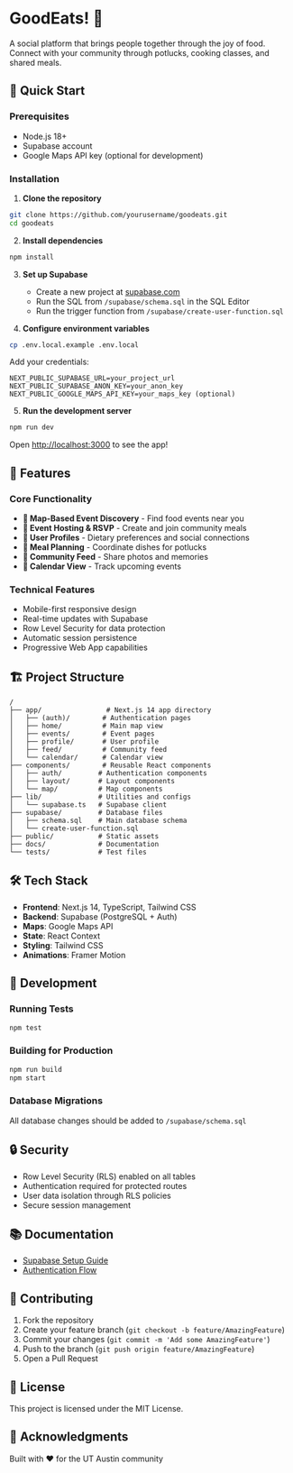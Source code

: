 # GoodEats! 🍲

A social platform that brings people together through the joy of food. Connect with your community through potlucks, cooking classes, and shared meals.

## 🚀 Quick Start

### Prerequisites
- Node.js 18+
- Supabase account
- Google Maps API key (optional for development)

### Installation

1. **Clone the repository**
```bash
git clone https://github.com/yourusername/goodeats.git
cd goodeats
```

2. **Install dependencies**
```bash
npm install
```

3. **Set up Supabase**
   - Create a new project at [supabase.com](https://supabase.com)
   - Run the SQL from `/supabase/schema.sql` in the SQL Editor
   - Run the trigger function from `/supabase/create-user-function.sql`

4. **Configure environment variables**
```bash
cp .env.local.example .env.local
```
Add your credentials:
```
NEXT_PUBLIC_SUPABASE_URL=your_project_url
NEXT_PUBLIC_SUPABASE_ANON_KEY=your_anon_key
NEXT_PUBLIC_GOOGLE_MAPS_API_KEY=your_maps_key (optional)
```

5. **Run the development server**
```bash
npm run dev
```

Open [http://localhost:3000](http://localhost:3000) to see the app!

## 📱 Features

### Core Functionality
- **📍 Map-Based Event Discovery** - Find food events near you
- **🎉 Event Hosting & RSVP** - Create and join community meals
- **👥 User Profiles** - Dietary preferences and social connections
- **🍳 Meal Planning** - Coordinate dishes for potlucks
- **📸 Community Feed** - Share photos and memories
- **📅 Calendar View** - Track upcoming events

### Technical Features
- Mobile-first responsive design
- Real-time updates with Supabase
- Row Level Security for data protection
- Automatic session persistence
- Progressive Web App capabilities

## 🏗️ Project Structure

```
/
├── app/                # Next.js 14 app directory
│   ├── (auth)/        # Authentication pages
│   ├── home/          # Main map view
│   ├── events/        # Event pages
│   ├── profile/       # User profile
│   ├── feed/          # Community feed
│   └── calendar/      # Calendar view
├── components/        # Reusable React components
│   ├── auth/         # Authentication components
│   ├── layout/       # Layout components
│   └── map/          # Map components
├── lib/              # Utilities and configs
│   └── supabase.ts   # Supabase client
├── supabase/         # Database files
│   ├── schema.sql    # Main database schema
│   └── create-user-function.sql
├── public/           # Static assets
├── docs/             # Documentation
└── tests/            # Test files
```

## 🛠️ Tech Stack

- **Frontend**: Next.js 14, TypeScript, Tailwind CSS
- **Backend**: Supabase (PostgreSQL + Auth)
- **Maps**: Google Maps API
- **State**: React Context
- **Styling**: Tailwind CSS
- **Animations**: Framer Motion

## 📝 Development

### Running Tests
```bash
npm test
```

### Building for Production
```bash
npm run build
npm start
```

### Database Migrations
All database changes should be added to `/supabase/schema.sql`

## 🔒 Security

- Row Level Security (RLS) enabled on all tables
- Authentication required for protected routes
- User data isolation through RLS policies
- Secure session management

## 📚 Documentation

- [Supabase Setup Guide](./docs/SUPABASE_SETUP.md)
- [Authentication Flow](./docs/AUTH_FIX_SUMMARY.md)

## 🤝 Contributing

1. Fork the repository
2. Create your feature branch (`git checkout -b feature/AmazingFeature`)
3. Commit your changes (`git commit -m 'Add some AmazingFeature'`)
4. Push to the branch (`git push origin feature/AmazingFeature`)
5. Open a Pull Request

## 📄 License

This project is licensed under the MIT License.

## 🙏 Acknowledgments

Built with ❤️ for the UT Austin community